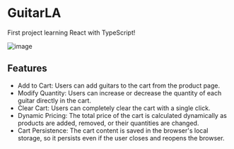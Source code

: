 # GuitarLA
First project learning React with TypeScript!

![image](https://github.com/Poganutrox/GuitarLA/assets/63597815/9984dd49-5cc7-4017-b0a2-20db51506e92)

## Features

- Add to Cart: Users can add guitars to the cart from the product page.
- Modify Quantity: Users can increase or decrease the quantity of each guitar directly in the cart.
- Clear Cart: Users can completely clear the cart with a single click.
- Dynamic Pricing: The total price of the cart is calculated dynamically as products are added, removed, or their quantities are changed.
- Cart Persistence: The cart content is saved in the browser's local storage, so it persists even if the user closes and reopens the browser.

